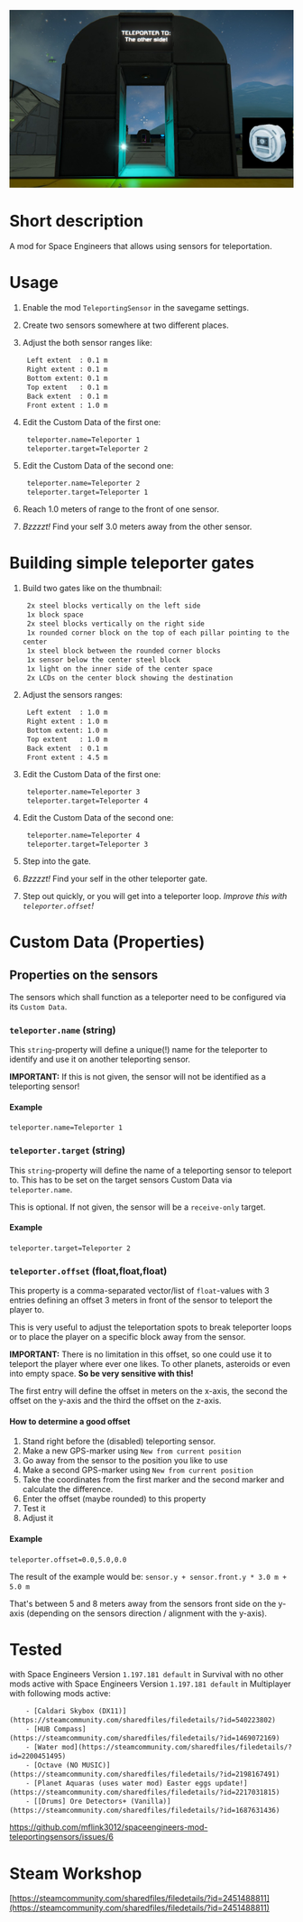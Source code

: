 ![Thumbnail](thumb.png)

# Short description
A mod for Space Engineers that allows using sensors for teleportation.

# Usage

1. Enable the mod `TeleportingSensor` in the savegame settings.
1. Create two sensors somewhere at two different places.
1. Adjust the both sensor ranges like:

        Left extent  : 0.1 m
        Right extent : 0.1 m
        Bottom extent: 0.1 m
        Top extent   : 0.1 m
        Back extent  : 0.1 m
        Front extent : 1.0 m

1. Edit the Custom Data of the first one:

        teleporter.name=Teleporter 1
        teleporter.target=Teleporter 2

1. Edit the Custom Data of the second one:

        teleporter.name=Teleporter 2
        teleporter.target=Teleporter 1

1. Reach 1.0 meters of range to the front of one sensor.
1. *Bzzzzt!* Find your self 3.0 meters away from the other sensor.

# Building simple teleporter gates

1. Build two gates like on the thumbnail:

        2x steel blocks vertically on the left side
        1x block space
        2x steel blocks vertically on the right side
        1x rounded corner block on the top of each pillar pointing to the center
        1x steel block between the rounded corner blocks
        1x sensor below the center steel block
        1x light on the inner side of the center space
        2x LCDs on the center block showing the destination

1. Adjust the sensors ranges:

        Left extent  : 1.0 m
        Right extent : 1.0 m
        Bottom extent: 1.0 m
        Top extent   : 1.0 m
        Back extent  : 0.1 m
        Front extent : 4.5 m

1. Edit the Custom Data of the first one:

        teleporter.name=Teleporter 3
        teleporter.target=Teleporter 4

1. Edit the Custom Data of the second one:

        teleporter.name=Teleporter 4
        teleporter.target=Teleporter 3

1. Step into the gate.
1. *Bzzzzt!* Find your self in the other teleporter gate.
1. Step out quickly, or you will get into a teleporter loop. *Improve this with `teleporter.offset`!*

# Custom Data (Properties)

## Properties on the sensors

The sensors which shall function as a teleporter need to be configured via its `Custom Data`.

### `teleporter.name` (string)

This `string`-property will define a unique(!) name for the teleporter to identify and use it on another teleporting sensor.

**IMPORTANT:** If this is not given, the sensor will not be identified as a teleporting sensor!

#### Example

`teleporter.name=Teleporter 1`

### `teleporter.target` (string)

This `string`-property will define the name of a teleporting sensor to teleport to. This has to be set on the target sensors Custom Data via `teleporter.name`.

This is optional. If not given, the sensor will be a `receive-only` target.

#### Example

`teleporter.target=Teleporter 2`

### `teleporter.offset` (float,float,float)

This property is a comma-separated vector/list of `float`-values with 3 entries defining an offset 3 meters in front of the sensor to teleport the player to.

This is very useful to adjust the teleportation spots to break teleporter loops or to place the player on a specific block away from the sensor.

**IMPORTANT:** There is no limitation in this offset, so one could use it to teleport the player where ever one likes. To other planets, asteroids or even into empty space. **So be very sensitive with this!**

The first entry will define the offset in meters on the x-axis, the second the offset on the y-axis and the third the offset on the z-axis.

#### How to determine a good offset

1. Stand right before the (disabled) teleporting sensor.
1. Make a new GPS-marker using `New from current position`
1. Go away from the sensor to the position you like to use
1. Make a second GPS-marker using `New from current position`
1. Take the coordinates from the first marker and the second marker and calculate the difference.
1. Enter the offset (maybe rounded) to this property
1. Test it
1. Adjust it

#### Example

`teleporter.offset=0.0,5.0,0.0`

The result of the example would be: `sensor.y + sensor.front.y * 3.0 m + 5.0 m`

That's between 5 and 8 meters away from the sensors front side on the y-axis (depending on the sensors direction / alignment with the y-axis).

# Tested

with Space Engineers Version `1.197.181 default` in Survival with no other mods active
with Space Engineers Version `1.197.181 default` in Multiplayer with following mods active:

        - [Caldari Skybox (DX11)](https://steamcommunity.com/sharedfiles/filedetails/?id=540223802)
        - [HUB Compass](https://steamcommunity.com/sharedfiles/filedetails/?id=1469072169)
        - [Water mod](https://steamcommunity.com/sharedfiles/filedetails/?id=2200451495)
        - [Octave (NO MUSIC)](https://steamcommunity.com/sharedfiles/filedetails/?id=2198167491)
        - [Planet Aquaras (uses water mod) Easter eggs update!](https://steamcommunity.com/sharedfiles/filedetails/?id=2217031815)
        - [[Drums] Ore Detectors+ (Vanilla)](https://steamcommunity.com/sharedfiles/filedetails/?id=1687631436)

https://github.com/mflink3012/spaceengineers-mod-teleportingsensors/issues/6

# Steam Workshop

[https://steamcommunity.com/sharedfiles/filedetails/?id=2451488811](https://steamcommunity.com/sharedfiles/filedetails/?id=2451488811)
